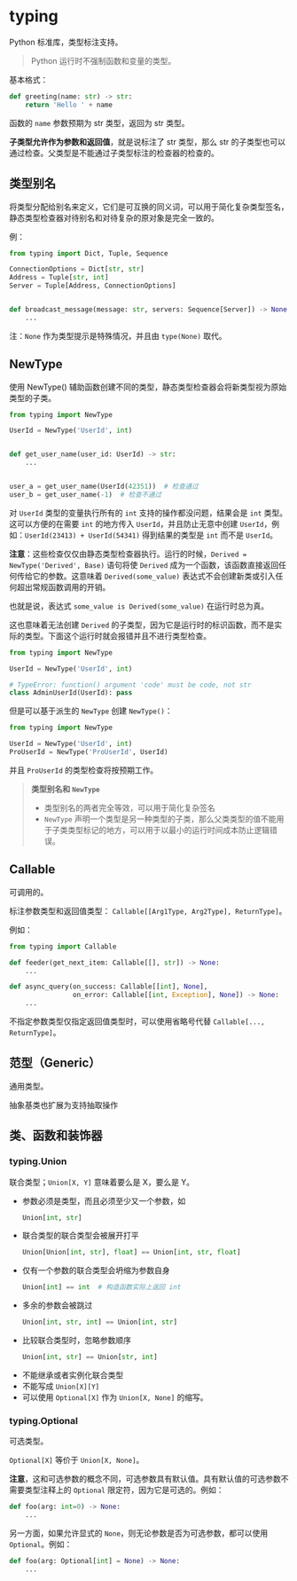 # typing

Python 标准库，类型标注支持。

> Python 运行时不强制函数和变量的类型。

基本格式：

```py
def greeting(name: str) -> str:
    return 'Hello ' + name
```

函数的 `name` 参数预期为 str 类型，返回为 str 类型。

**子类型允许作为参数和返回值**，就是说标注了 str 类型，那么 str 的子类型也可以通过检查。父类型是不能通过子类型标注的检查器的检查的。

## 类型别名

将类型分配给别名来定义，它们是可互换的同义词，可以用于简化复杂类型签名，静态类型检查器对待别名和对待复杂的原对象是完全一致的。

例：

```py
from typing import Dict, Tuple, Sequence

ConnectionOptions = Dict[str, str]
Address = Tuple[str, int]
Server = Tuple[Address, ConnectionOptions]


def broadcast_message(message: str, servers: Sequence[Server]) -> None:
    ...
```

注：`None` 作为类型提示是特殊情况，并且由 `type(None)` 取代。

## NewType

使用 NewType() 辅助函数创建不同的类型，静态类型检查器会将新类型视为原始类型的子类。

```py
from typing import NewType

UserId = NewType('UserId', int)


def get_user_name(user_id: UserId) -> str:
    ...


user_a = get_user_name(UserId(42351))  # 检查通过
user_b = get_user_name(-1)  # 检查不通过
```

对 `UserId` 类型的变量执行所有的 `int` 支持的操作都没问题，结果会是 `int` 类型。这可以方便的在需要 `int` 的地方传入 `UserId`，并且防止无意中创建 `UserId`，例如：`UserId(23413) + UserId(54341)` 得到结果的类型是 `int` 而不是 `UserId`。

**注意**：这些检查仅仅由静态类型检查器执行。运行的时候，`Derived = NewType('Derived', Base)` 语句将使 `Derived` 成为一个函数，该函数直接返回任何传给它的参数。这意味着 `Derived(some_value)` 表达式不会创建新类或引入任何超出常规函数调用的开销。

也就是说，表达式 `some_value is Derived(some_value)` 在运行时总为真。

这也意味着无法创建 `Derived` 的子类型，因为它是运行时的标识函数，而不是实际的类型。下面这个运行时就会报错并且不进行类型检查。

```py
from typing import NewType

UserId = NewType('UserId', int)

# TypeError: function() argument 'code' must be code, not str
class AdminUserId(UserId): pass
```

但是可以基于派生的 `NewType` 创建 `NewType()`：

```py
from typing import NewType

UserId = NewType('UserId', int)
ProUserId = NewType('ProUserId', UserId)
```

并且 `ProUserId` 的类型检查将按预期工作。

> **类型别名和 `NewType`**
> 
> - 类型别名的两者完全等效，可以用于简化复杂签名
> - `NewType` 声明一个类型是另一种类型的子类，那么父类类型的值不能用于子类类型标记的地方，可以用于以最小的运行时间成本防止逻辑错误。

## Callable

可调用的。

标注参数类型和返回值类型： `Callable[[Arg1Type, Arg2Type], ReturnType]`。

例如：

```py
from typing import Callable

def feeder(get_next_item: Callable[[], str]) -> None:
    ...

def async_query(on_success: Callable[[int], None],
                on_error: Callable[[int, Exception], None]) -> None:
    ...
```

不指定参数类型仅指定返回值类型时，可以使用省略号代替 `Callable[..., ReturnType]`。

## 范型（Generic）

通用类型。

抽象基类也扩展为支持抽取操作

## 类、函数和装饰器

### typing.Union

联合类型；`Union[X, Y]` 意味着要么是 X，要么是 Y。

- 参数必须是类型，而且必须至少又一个参数，如
  ```py
  Union[int, str]
  ```
- 联合类型的联合类型会被展开打平
  ```py
  Union[Union[int, str], float] == Union[int, str, float]
  ```
- 仅有一个参数的联合类型会坍缩为参数自身
  ```py
  Union[int] == int  # 构造函数实际上返回 int
  ```
- 多余的参数会被跳过
  ```py
  Union[int, str, int] == Union[int, str]
  ```
- 比较联合类型时，忽略参数顺序
  ```py
  Union[int, str] == Union[str, int]
  ```
- 不能继承或者实例化联合类型
- 不能写成 `Union[X][Y]`
- 可以使用 `Optional[X]` 作为 `Union[X, None]` 的缩写。

### typing.Optional

可选类型。

`Optional[X]` 等价于 `Union[X, None]`。

**注意**，这和可选参数的概念不同，可选参数具有默认值。具有默认值的可选参数不需要类型注释上的 `Optional` 限定符，因为它是可选的。例如：

```py
def foo(arg: int=0) -> None:
    ...
```

另一方面，如果允许显式的 `None`，则无论参数是否为可选参数，都可以使用 `Optional`。例如：

```py
def foo(arg: Optional[int] = None) -> None:
    ...
```
